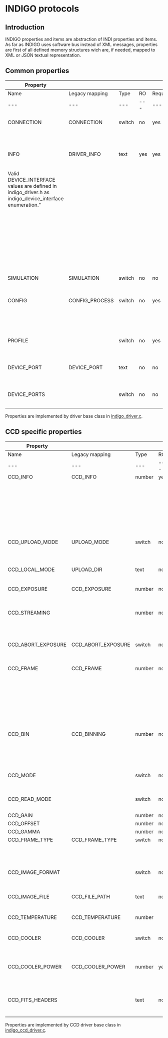 # INDIGO protocols

## Introduction

INDIGO properties and items are abstraction of INDI properties and items. As far as INDIGO uses software bus instead of XML messages,
properties are first of all defined memory structures wich are, if needed, mapped to XML or JSON textual representation.

## Common properties

| Property |  |  |  |  | Items |  |  | Comments |
| --- | --- | --- | --- | --- |  ---  | --- |  ---  |  ---  |
| Name | Legacy mapping | Type | RO | Required | Name | Legacy mapping | Required |  |
| --- | --- | --- | --- | --- |  ---  | --- |  ---  |  ---  |
| CONNECTION | CONNECTION | switch | no | yes | CONNECTED | CONNECT | yes | Item values are undefined if state is not Idle or Ok. |
|  |  |  |  |  | DISCONNECTED | DISCONNECT | yes |  |
| INFO | DRIVER_INFO | text | yes | yes | DEVICE_NAME | DRIVER_NAME | yes | "Device in INDIGO strictly represents device itself and not device driver. |
|  |
| Valid DEVICE_INTERFACE values are defined in indigo_driver.h as indigo_device_interface enumeration." |
|  |  |  |  |  | DEVICE_VERSION | DRIVER_VERSION | yes |  |
|  |  |  |  |  | DEVICE_INTERFACE | DRIVER_INTERFACE | yes |  |
|  |  |  |  |  | FRAMEWORK_NAME |  | no |  |
|  |  |  |  |  | FRAMEWORK_VERSION |  | no |  |
|  |  |  |  |  | DEVICE_MODEL |  | no |  |
|  |  |  |  |  | DEVICE_FIRMWARE_REVISION |  | no |  |
|  |  |  |  |  | DEVICE_HARDWARE_REVISION |  | no |  |
|  |  |  |  |  | DEVICE_SERIAL_NUMBER |  | no |  |
| SIMULATION | SIMULATION | switch | no | no | ENABLED | ENABLE | yes |  |
|  |  |  |  |  | DISABLED | DISABLE | yes |  |
| CONFIG | CONFIG_PROCESS | switch | no | yes | LOAD | CONFIG_LOAD | yes | DEFAULT is not implemented by INDIGO yet. |
|  |  |  |  |  | SAVE | CONFIG_SAVE | yes |  |
|  |  |  |  |  | DEFAULT | CONFIG_DEFAULT | yes |  |
| PROFILE |  | switch | no | yes | PROFILE_0,... |  | yes | Select the profile number for subsequent CONFIG operation |
| DEVICE_PORT | DEVICE_PORT | text | no | no | PORT | PORT | no | Either device path like "/dev/tty0" or url like "lx200://host:port". |
| DEVICE_PORTS |  | switch | no | no | valid serial port name |  |  | When selected, it is copied to DEVICE_PORT property. |

Properties are implemented by driver base class in [indigo_driver.c](https://github.com/indigo-astronomy/indigo/blob/master/indigo_libs/indigo_driver.c).

## CCD specific properties

| Property |  |  |  |  | Items |  |  | Comments |
| --- | --- | --- | --- | --- |  ---  | --- |  ---  |  ---  |
| Name | Legacy mapping | Type | RO | Required | Name | Legacy mapping | Required |  |
| --- | --- | --- | --- | --- |  ---  | --- |  ---  |  ---  |
| CCD_INFO | CCD_INFO | number | yes | yes | WIDTH | CCD_MAX_X | yes |  |
|  |  |  |  |  | HEIGHT | CCD_MAX_Y | yes |  |
|  |  |  |  |  | MAX_HORIZONTAL_BIN | CCD_MAX_BIN_X | yes |  |
|  |  |  |  |  | MAX_VERTICAL_BIN | CCD_MAX_BIN_Y | yes |  |
|  |  |  |  |  | PIXEL_SIZE | CCD_PIXEL_SIZE | yes |  |
|  |  |  |  |  | PIXEL_WIDTH | CCD_PIXEL_SIZE_X | yes |  |
|  |  |  |  |  | PIXEL_HEIGHT | CCD_PIXEL_SIZE_Y | yes |  |
|  |  |  |  |  | BITS_PER_PIXEL | CCD_BITSPERPIXEL | yes |  |
| CCD_UPLOAD_MODE | UPLOAD_MODE | switch | no | yes | CLIENT | UPLOAD_CLIENT | yes |  |
|  |  |  |  |  | LOCAL | UPLOAD_LOCAL | yes |  |
|  |  |  |  |  | BOTH | UPLOAD_BOTH | yes |  |
| CCD_LOCAL_MODE | UPLOAD_DIR | text | no | yes | DIR | UPLOAD_DIR | yes | XXX is replaced by sequence. |
|  |  |  |  |  | PREFIX | UPLOAD_PREFIX | yes |  |
| CCD_EXPOSURE | CCD_EXPOSURE | number | no | yes | EXPOSURE | CCD_EXPOSURE_VALUE | yes |  |
| CCD_STREAMING |  | number | no | no | EXPOSURE |  | yes | The same as CCD_EXPOSURE, but will upload COUNT images. Use COUNT -1 for endless loop. |
|  |  |  |  |  | COUNT |  | yes |  |
| CCD_ABORT_EXPOSURE | CCD_ABORT_EXPOSURE | switch | no | yes | ABORT_EXPOSURE | ABORT | yes |  |
| CCD_FRAME | CCD_FRAME | number | no | no | LEFT | X | yes | If BITS_PER_PIXEL can't be changed, set min and max to the same value. |
|  |  |  |  |  | TOP | Y | yes |  |
|  |  |  |  |  | WIDTH | WIDTH | yes |  |
|  |  |  |  |  | HEIGHT | HEIGHT | yes |  |
|  |  |  |  |  | BITS_PER_PIXEL |  | yes |  |
| CCD_BIN | CCD_BINNING | number | no | no | HORIZONTAL | VER_BIN | yes | CCD_MODE is prefered way how to set binning. |
|  |  |  |  |  | VERTICAL | HOR_BIN | yes |  |
| CCD_MODE |  | switch | no | yes | mode identifier |  | yes | CCD_MODE is a prefered way how to set binning, resolution, color mode etc. |
| CCD_READ_MODE |  | switch | no | no | HIGH_SPEED |  | yes |  |
|  |  |  |  |  | LOW_NOISE |  | yes |  |
| CCD_GAIN |  | number | no | no | GAIN |  | yes |  |
| CCD_OFFSET |  | number | no | no | OFFSET |  | yes |  |
| CCD_GAMMA |  | number | no | no | GAMMA |  | yes |  |
| CCD_FRAME_TYPE | CCD_FRAME_TYPE | switch | no | yes | LIGHT | FRAME_LIGHT | yes |  |
|  |  |  |  |  | BIAS | FRAME_BIAS | yes |  |
|  |  |  |  |  | DARK | FRAME_DARK | yes |  |
|  |  |  |  |  | FLAT | FRAME_FLAT | yes |  |
| CCD_IMAGE_FORMAT |  | switch | no | yes | RAW |  | yes |  |
|  |  |  |  |  | FITS |  | yes |  |
|  |  |  |  |  | JPEG |  | yes |  |
| CCD_IMAGE_FILE | CCD_FILE_PATH | text | no | yes | FILE | FILE_PATH | yes |  |
| CCD_TEMPERATURE | CCD_TEMPERATURE | number |  | no | TEMPERATURE | CCD_TEMPERATURE_VALUE | yes | It depends on hardware if it is undefined, read-only or read-write. |
| CCD_COOLER | CCD_COOLER | switch | no | no | ON | COOLER_ON | yes |  |
|  |  |  |  |  | OFF | COOLER_OFF | yes |  |
| CCD_COOLER_POWER | CCD_COOLER_POWER | number | yes | no | POWER | CCD_COOLER_VALUE | yes | It depends on hardware if it is undefined, read-only or read-write. |
| CCD_FITS_HEADERS |  | text | no | yes | HEADER_1, ... |  | yes | String in form "name = value", "name = 'value'" or "comment text"

Properties are implemented by CCD driver base class in [indigo_ccd_driver.c](https://github.com/indigo-astronomy/indigo/blob/master/indigo_libs/indigo_ccd_driver.c).

